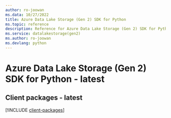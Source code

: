 ```yaml
---
author: ro-joowan
ms.data: 10/27/2022
title: Azure Data Lake Storage (Gen 2) SDK for Python
ms.topic: reference
description: Reference for Azure Data Lake Storage (Gen 2) SDK for Python
ms.service: datalakestorage(gen2)
ms.author: ro-joowan
ms.devlang: python
---
```

# Azure Data Lake Storage (Gen 2) SDK for Python - latest

## Client packages - latest
[!INCLUDE [client-packages](data-lake-storage-(gen-2)-client-index.md)]